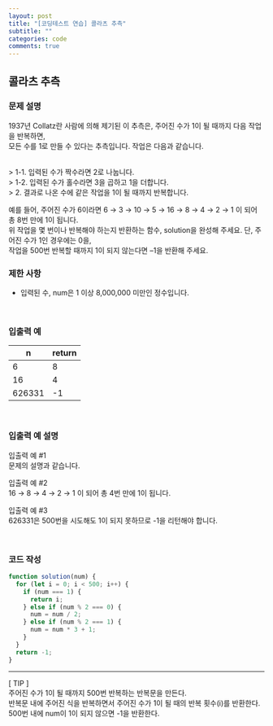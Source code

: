```yaml
---
layout: post
title: "[코딩테스트 연습] 콜라츠 추측"
subtitle: ""
categories: code
comments: true
---
```


## 콜라츠 추측

### 문제 설명

1937년 Collatz란 사람에 의해 제기된 이 추측은, 주어진 수가 1이 될 때까지 다음 작업을 반복하면,<br> 모든 수를 1로 만들 수 있다는 추측입니다. 작업은 다음과 같습니다.<br>

<br>
> 1-1. 입력된 수가 짝수라면 2로 나눕니다.<br> 
> 1-2. 입력된 수가 홀수라면 3을 곱하고 1을 더합니다.<br> 
> 2. 결과로 나온 수에 같은 작업을 1이 될 때까지 반복합니다. 
<br>

예를 들어, 주어진 수가 6이라면 6 → 3 → 10 → 5 → 16 → 8 → 4 → 2 → 1 이 되어 총 8번 만에 1이 됩니다.<br> 위 작업을 몇 번이나 반복해야 하는지 반환하는 함수, solution을 완성해 주세요. 단, 주어진 수가 1인 경우에는 0을,<br> 작업을 500번 반복할 때까지 1이 되지 않는다면 –1을 반환해 주세요.
<br>

### 제한 사항

- 입력된 수, num은 1 이상 8,000,000 미만인 정수입니다.

<br>

### 입출력 예

| n      | return |
| ------ | ------ |
| 6      | 8      |
| 16     | 4      |
| 626331 | -1     |

<br>

### 입출력 예 설명

입출력 예 #1<br>
문제의 설명과 같습니다.<br>

입출력 예 #2<br>
16 → 8 → 4 → 2 → 1 이 되어 총 4번 만에 1이 됩니다.<br>

입출력 예 #3<br>
626331은 500번을 시도해도 1이 되지 못하므로 -1을 리턴해야 합니다.<br>

<br>

### 코드 작성

```js
function solution(num) {
  for (let i = 0; i < 500; i++) {
    if (num === 1) {
      return i;
    } else if (num % 2 === 0) {
      num = num / 2;
    } else if (num % 2 === 1) {
      num = num * 3 + 1;
    }
  }
  return -1;
}
```

<hr>
[ TIP ]<br>
주어진 수가 1이 될 때까지 500번 반복하는 반복문을 만든다.<br>
반복문 내에 주어진 식을 반복하면서 주어진 수가 1이 될 때의 반복 횟수(i)를 반환한다.<br>
500번 내에 num이 1이 되지 않으면 -1을 반환한다.
<br>
